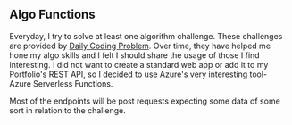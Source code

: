 ## Algo Functions

Everyday, I try to solve at least one algorithm challenge. These challenges are provided by [Daily Coding Problem](https://www.dailycodingproblem.com/). Over time, they have helped me hone my algo skills and I felt I should share the usage of those I find interesting. I did not want to create a standard web app or add it to my Portfolio's REST API, so I decided to use Azure's very interesting tool- Azure Serverless Functions.

Most of the endpoints will be post requests expecting some data of some sort in relation to the challenge. 
